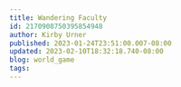 ```yaml
---
title: Wandering Faculty
id: 2170908750395854948
author: Kirby Urner
published: 2023-01-24T23:51:00.007-08:00
updated: 2023-02-10T18:32:18.740-08:00
blog: world_game
tags: 
---
```


